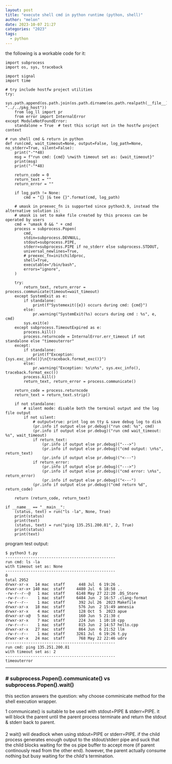```yaml
---
layout: post
title: "execute shell cmd in python runtime (python, shell)"
author: "melon"
date: 2023-10-07 21:27
categories: "2023"
tags:
  - python
---
```


the following is a workable code for it:

```text
import subprocess
import os, sys, traceback

import signal
import time

# try include hostfw project utilities
try:
    sys.path.append(os.path.join(os.path.dirname(os.path.realpath(__file__)), "../../pkg_host"))
    from log_ll import pr
    from error import InternalError
except ModuleNotFoundError:
    standalone = True  # test this script not in the hostfw project context

# run shell cmd & return in python
def run(cmd, wait_timeout=None, output=False, log_path=None, no_stderr=True, silent=False):
    print("-"*48)
    msg = f"run cmd: {cmd} \nwith timeout set as: {wait_timeout}"
    print(msg)
    print("-"*48)

    return_code = 0
    return_text = ""
    return_error = ""

    if log_path != None:
        cmd = "{} |& tee {}".format(cmd, log_path)

    # umask in preexec_fn is supported since python3.9, instead the alternative solution is:
    # umask is set to make file created by this process can be operated by users
    cmd = "umask 0 && " + cmd
    process = subprocess.Popen(
        cmd,
        stdin=subprocess.DEVNULL,
        stdout=subprocess.PIPE,
        stderr=subprocess.PIPE if no_stderr else subprocess.STDOUT,
        universal_newlines=True,
        # preexec_fn=initchildproc,
        shell=True,
        executable="/bin/bash",
        errors="ignore",
    )

    try:
        return_text, return_error = process.communicate(timeout=wait_timeout)
    except SystemExit as e:
        if standalone:
            print(f"Systemexit({e}) occurs during cmd: {cmd}")
        else:
            pr.warning("SystemExit(%s) occurs during cmd : %s", e, cmd)
        sys.exit(e)
    except subprocess.TimeoutExpired as e:
        process.kill()
        process.returncode = InternalError.err_timeout if not standalone else "timeouterror"
    except:
        if standalone:
            print(f"Exception: {sys.exc_info()}\n{traceback.format_exc()}")
        else:
            pr.warning("Exception: %s\n%s", sys.exc_info(), traceback.format_exc())
        process.kill()
        return_text, return_error = process.communicate()

    return_code = process.returncode
    return_text = return_text.strip()

    if not standalone:
        # silent mode: disable both the terminal output and the log file output
        if not silent:
            # output=true: print log on tty & save debug log to disk
            (pr.info if output else pr.debug)("run cmd: %s", cmd)
            (pr.info if output else pr.debug)("run cmd wait_timeout: %s", wait_timeout)
            if return_text:
                (pr.info if output else pr.debug)("--->")
                (pr.info if output else pr.debug)("cmd output: \n%s", return_text)
                (pr.info if output else pr.debug)("<---")
            if return_error:
                (pr.info if output else pr.debug)("--->")
                (pr.info if output else pr.debug)("cmd error: \n%s", return_error)
                (pr.info if output else pr.debug)("<---")
            (pr.info if output else pr.debug)("cmd return %d", return_code)

    return (return_code, return_text)

if __name__ == "__main__":
    (status, text) = run("ls -la", None, True)
    print(status)
    print(text)
    (status, text) = run("ping 135.251.200.81", 2, True)
    print(status)
    print(text)
```


program test output:

```text
$ python3 t.py
------------------------------------------------
run cmd: ls -la
with timeout set as: None
------------------------------------------------
0
total 2952
drwxr-xr-x   14 mac  staff      448 Jul  6 19:26 .
drwxr-xr-x+ 140 mac  staff     4480 Jul  6 18:58 ..
-rw-r--r--@   1 mac  staff     6148 May 27 22:20 .DS_Store
-rw-r--r--    1 mac  staff     6484 Jun  2 16:57 .clang-format
-rw-r--r--    1 mac  staff      392 Jul 26  2023 Makefile
drwxr-xr-x   18 mac  staff      576 Jun  2 15:49 amnesia
drwxr-xr-x    4 mac  staff      128 Oct  5  2023 apue
drwxr-xr-x@   5 mac  staff      160 Jun  5 21:30 c
drwxr-xr-x    7 mac  staff      224 Jun  1 10:18 cpp
-rw-r--r--    1 mac  staff      815 Jun  2 14:57 hello.cpp
drwxr-xr-x   27 mac  staff      864 Jun  6 21:52 llm
-rw-r--r--    1 mac  staff     3261 Jul  6 19:26 t.py
drwxr-xr-x   24 mac  staff      768 May 22 22:46 udrv
------------------------------------------------
run cmd: ping 135.251.200.81
with timeout set as: 2
------------------------------------------------
timeouterror
```

<hr>

### # subprocess.Popen().communicate() vs subprocess.Popen().wait()
this section answers the question: why choose comminicate method for the shell execution wrapper.

1 communicate() is suitable to be used with stdout=PIPE & stderr=PIPE.
it will block the parent until the parent process terminate and return the stdout & stderr back to parent.

<p style="margin-bottom: 20px;"></p>

2 wait() will deadlock when using stdout=PIPE or stderr=PIPE.
if the child process generates
enough output to the stdout/stderr pipe and suck that the child blocks waiting for the os pipe buffer
to accept more (if parent continously read from the other end).
however, the parent actually consume nothing but busy waiting for the child's termination.
